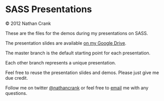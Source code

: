 # SASS Presentations
© 2012 Nathan Crank

These are the files for the demos during my presentations on SASS.

The presentation slides are available [on my Google Drive](https://docs.google.com/presentation/d/1BfJDSHUVhXmQ4YeDRH5cL_PbF5zMr6N07hGQLdB5XSQ/edit).

The master branch is the default starting point for each presentation.

Each other branch represents a unique presentation.

Feel free to reuse the presentation slides and demos. Please just give me due credit.


Follow me on twitter [@nathancrank](http://twitter.com/nathancrank) or feel free to [email](mailto:me@nathancrank.com) me with any questions.